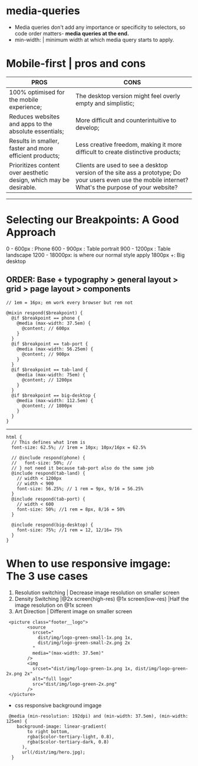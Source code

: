 # media-queries
- Media queries don't add any importance or specificity to selectors, so code order matters- **media queries at the end.**
- min-width: | minimum width at which media query starts to apply.

# Mobile-first | pros and cons
|PROS | CONS |
|-----|-------|
|100% optimised for the mobile experience;|The desktop version might feel overly empty and simplistic;|
| Reduces websites and apps to the absolute essentials;|More difficult and counterintuitive to develop;|
| Results in smaller, faster and more efficient products;|Less creative freedom, making it more difficult to create distinctive products;|
| Prioritizes content over aesthetic design, which may be desirable.|Clients are used to see a desktop version of the site ass a prototype; Do your users even use the mobile internet? What's the purpose of your website?|
---
# Selecting our Breakpoints: A Good Approach
0 - 600px : Phone
600 - 900px : Table portrait
900 - 1200px : Table landscape
1200 - 18000px: is where our normal style apply
1800px +: Big desktop
## ORDER: Base + typography > general layout > grid > page layout > components
```
// 1em = 16px; em work every browser but rem not

@mixin respond($breakpoint) {
  @if $breakpoint == phone {
    @media (max-width: 37.5em) {
      @content; // 600px
    }
  }
  @if $breakpoint == tab-port {
    @media (max-width: 56.25em) {
      @content; // 900px
    }
  }
  @if $breakpoint == tab-land {
    @media (max-width: 75em) {
      @content; // 1200px
    }
  }
  @if $breakpoint == big-desktop {
    @media (max-width: 112.5em) {
      @content; // 1800px
    }
  }
}
```
---
```
html {
  // This defines what 1rem is
  font-size: 62.5%; // 1rem = 10px; 10px/16px = 62.5%

  // @include respond(phone) {
  //   font-size: 50%; //
  // } not need it because tab-port also do the same job
  @include respond(tab-land) {
    // width < 1200px
    // width < 900
    font-size: 56.25%; // 1 rem = 9px, 9/16 = 56.25%
  }
  @include respond(tab-port) {
    // width < 600
    font-size: 50%; //1 rem = 8px, 8/16 = 50%
  }

  @include respond(big-desktop) {
    font-size: 75%; //1 rem = 12, 12/16= 75%
  }
}
```

# When to use responsive imgage: The 3 use cases
1. Resolution switching | Decrease image resolution on smaller screen
2. Density Switching |@2x screen(high-res) @1x screen(low-res) |Half the image resolution on @1x screen
3. Art Direction | Different image on smaller screen

```
 <picture class="footer__logo">
        <source
          srcset="
            dist/img/logo-green-small-1x.png 1x,
            dist/img/logo-green-small-2x.png 2x
          "
          media="(max-width: 37.5em)"
        />
        <img
          srcset="dist/img/logo-green-1x.png 1x, dist/img/logo-green-2x.png 2x"
          alt="full logo"
          src="dist/img/logo-green-2x.png"
        />
 </picture>
```
- css responsive background imgage
```
 @media (min-resolution: 192dpi) and (min-width: 37.5em), (min-width: 125em) {
    background-image: linear-gradient(
        to right bottom,
        rgba($color-tertiary-light, 0.8),
        rgba($color-tertiary-dark, 0.8)
      ),
      url(/dist/img/hero.jpg);
  }
```
